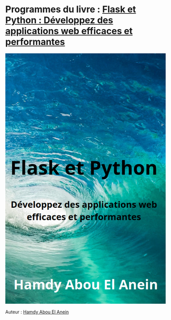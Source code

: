 # Programmes du livre : [Flask et Python : Développez des applications web efficaces et performantes](https://www.amazon.fr/dp/B0C2RVLQZ7)      
[![Couverture du livre](couverture.png)](https://www.amazon.fr/dp/B0C2RVLQZ7)       

Auteur : [Hamdy Abou El Anein](https://www.amazon.fr/Hamdy-Abou-El-Anein/e/B0BM89T88X/ref=aufs_dp_fta_dsk)    

